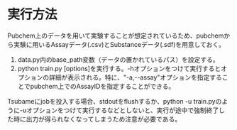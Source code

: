 # 実行方法

Pubchem上のデータを用いて実験することが想定されているため、pubchemから実験に用いるAssayデータ(.csv)とSubstanceデータ(.sdf)を用意しておく。

1.  data.py内のbase_path変数（データの置かれているパス）を設定する。
2.  python train.py [options]を実行する。-hオプションをつけて実行するとオプションの詳細が表示される。特に、"-a,--assay"オプションを指定することでpubchem上でのAssayIDを指定することができる。


Tsubameにjobを投入する場合、stdoutをflushするか、python -u train.pyのように-uオプションをつけて実行するなどとしないと、実行が途中で強制終了した時に出力が得られなくなってしまうため注意が必要である。
